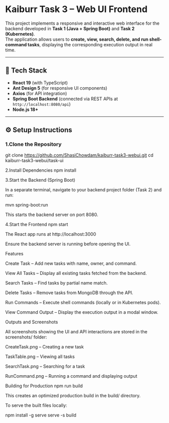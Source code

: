 # Kaiburr Task 3 – Web UI Frontend

This project implements a responsive and interactive web interface for the backend developed in **Task 1 (Java + Spring Boot)** and **Task 2 (Kubernetes)**.  
The application allows users to **create, view, search, delete, and run shell-command tasks**, displaying the corresponding execution output in real time.

---

## 🧩 Tech Stack

- **React 19** (with TypeScript)
- **Ant Design 5** (for responsive UI components)
- **Axios** (for API integration)
- **Spring Boot Backend** (connected via REST APIs at `http://localhost:8080/api`)
- **Node.js 18+**

---

## ⚙️ Setup Instructions

### 1️.Clone the Repository

git clone https://github.com/ShasiChowdam/kaiburr-task3-webui.git
cd kaiburr-task3-webui/task-ui

2.Install Dependencies
npm install

3️.Start the Backend (Spring Boot)

In a separate terminal, navigate to your backend project folder (Task 2) and run:

mvn spring-boot:run

This starts the backend server on port 8080.

4️.Start the Frontend
npm start


The React app runs at http://localhost:3000

Ensure the backend server is running before opening the UI.

Features

Create Task – Add new tasks with name, owner, and command.

View All Tasks – Display all existing tasks fetched from the backend.

Search Tasks – Find tasks by partial name match.

Delete Tasks – Remove tasks from MongoDB through the API.

Run Commands – Execute shell commands (locally or in Kubernetes pods).

View Command Output – Display the execution output in a modal window.


Outputs and Screenshots

All screenshots showing the UI and API interactions are stored in the screenshots/ folder:

CreateTask.png – Creating a new task

TaskTable.png – Viewing all tasks

SearchTask.png – Searching for a task

RunCommand.png – Running a command and displaying output


Building for Production
npm run build


This creates an optimized production build in the build/ directory.

To serve the built files locally:

npm install -g serve
serve -s build
